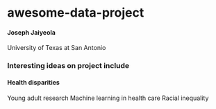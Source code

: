 # awesome-data-project
#### Joseph Jaiyeola
University of Texas at San Antonio

### Interesting ideas on project include 
#### Health disparities
Young adult research
Machine learning in health care
Racial inequality